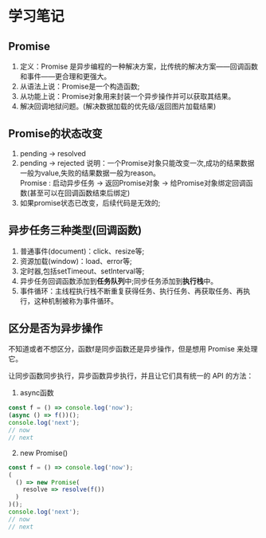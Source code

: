 # 学习笔记

## Promise 
1. 定义：Promise 是异步编程的一种解决方案，比传统的解决方案——回调函数和事件——更合理和更强大。
2. 从语法上说：Promise是一个构造函数;
3. 从功能上说：Promise对象用来封装一个异步操作并可以获取其结果。
4. 解决回调地狱问题。(解决数据加载的优先级/返回图片加载结果)

## Promise的状态改变
1. pending -> resolved
2. pending -> rejected
说明：一个Promise对象只能改变一次,成功的结果数据一般为value,失败的结果数据一般为reason。<br>
Promise : 启动异步任务 -> 返回Promise对象 -> 给Promise对象绑定回调函数(甚至可以在回调函数结束后绑定)<br>
3. 如果promise状态已改变，后续代码是无效的;<br>

## 异步任务三种类型(回调函数)
1. 普通事件(document)：click、resize等;
2. 资源加载(window)：load、error等;
3. 定时器,包括setTimeout、setInterval等;
4. 异步任务回调函数添加到**任务队列**中;同步任务添加到**执行栈**中。
5. 事件循环：主线程执行栈不断重复获得任务、执行任务、再获取任务、再执行，这种机制被称为事件循环。


## 区分是否为异步操作
不知道或者不想区分，函数f是同步函数还是异步操作，但是想用 Promise 来处理它。

让同步函数同步执行，异步函数异步执行，并且让它们具有统一的 API 的方法：<br>
1. async函数<br>

```javascript
const f = () => console.log('now');
(async () => f())();
console.log('next');
// now
// next
```

2. new Promise()
```javascript
const f = () => console.log('now');
(
  () => new Promise(
    resolve => resolve(f())
  )
)();
console.log('next');
// now
// next
```
